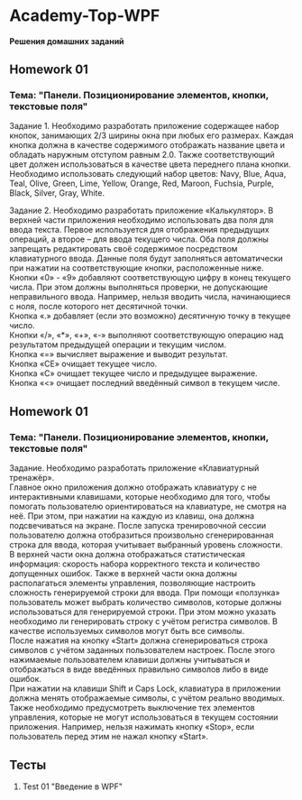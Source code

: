 # Academy-Top-WPF

#### Решения домашних заданий

## Homework 01

### Тема: "Панели. Позиционирование элементов, кнопки, текстовые поля"

Задание 1. Необходимо разработать приложение содержащее набор кнопок, занимающих 2/3 ширины окна при любых его размерах. Каждая кнопка должна в качестве содержимого отображать название цвета и обладать наружным отступом равным 2.0. Также соответствующий цвет должен использоваться в качестве цвета переднего плана кнопки. Необходимо использовать следующий набор цветов: Navy, Blue, Aqua, Teal, Olive, Green, Lime, Yellow, Orange, Red, Maroon, Fuchsia, Purple, Black, Silver, Gray, White.

Задание 2. Необходимо разработать приложение «Калькулятор». В верхней части приложения необходимо использовать два поля для ввода текста. Первое используется для отображения предыдущих операций, а второе – для ввода текущего числа. Оба поля должны запрещать редактировать своё содержимое посредством клавиатурного ввода. Данные поля будут заполняться автоматически при нажатии на соответствующие кнопки, расположенные ниже.    
Кнопки «0» - «9» добавляют соответствующую цифру в конец текущего числа. При этом должны выполняться проверки, не допускающие неправильного ввода. Например, нельзя вводить числа, начинающиеся с ноля, после которого нет десятичной точки.    
Кнопка «.» добавляет (если это возможно) десятичную точку в текущее число.    
Кнопки «/», «*», «+», «-» выполняют соответствующую операцию над результатом предыдущей операции и текущим числом.    
Кнопка «=» вычисляет выражение и выводит результат.    
Кнопка «CE» очищает текущее число.    
Кнопка «C» очищает текущее число и предыдущее выражение.    
Кнопка «<» очищает последний введённый символ в текущем числе.

## Homework 01

### Тема: "Панели. Позиционирование элементов, кнопки, текстовые поля"

Задание. Необходимо разработать приложение «Клавиатурный тренажёр».    
Главное окно приложения должно отображать клавиатуру с не интерактивными клавишами, которые необходимо для того, чтобы помогать пользователю ориентироваться на клавиатуре, не смотря на неё. При этом, при нажатии на каждую из клавиш, она должна подсвечиваться на экране. После запуска тренировочной сессии пользователю должна отобразиться произвольно сгенерированная строка для ввода, которая учитывает выбранный уровень сложности.    
В верхней части окна должна отображаться статистическая информация: скорость набора корректного текста и количество допущенных ошибок. Также в верхней части окна должны располагаться элементы управления, позволяющие настроить сложность генерируемой строки для ввода. При помощи «ползунка» пользователь может выбрать количество символов, которые должны использоваться для генерируемой строки. При этом можно указать необходимо ли генерировать строку с учётом регистра символов. В качестве используемых символов могут быть все символы.    
После нажатия на кнопку «Start» должна сгенерироваться строка символов с учётом заданных пользователем настроек. После этого нажимаемые пользователем клавиши должны учитываться и отображаться в виде введённых правильно символов либо в виде ошибок.    
При нажатии на клавиши Shift и Caps Lock, клавиатура в приложении должна менять отображаемые символы, с учётом реально вводимых.    
Также необходимо предусмотреть выключение тех элементов управления, которые не могут использоваться в текущем состоянии приложения. Например, нельзя нажимать кнопку «Stop», если пользователь перед этим не нажал кнопку «Start».

## Тесты

1. Test 01 "Введение в WPF"
